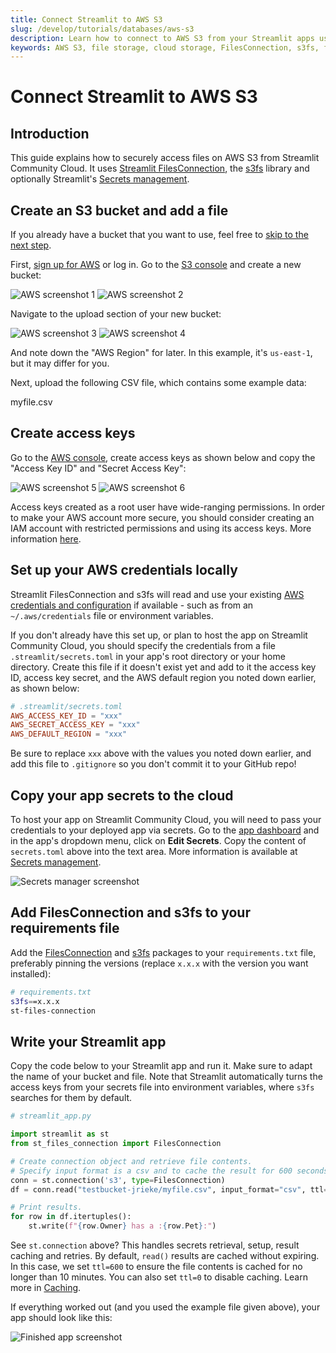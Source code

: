 ```yaml
---
title: Connect Streamlit to AWS S3
slug: /develop/tutorials/databases/aws-s3
description: Learn how to connect to AWS S3 from your Streamlit apps using FilesConnection, s3fs library, and secrets management.
keywords: AWS S3, file storage, cloud storage, FilesConnection, s3fs, file access, secrets management, secure connections, storage tutorial
---
```


# Connect Streamlit to AWS S3

## Introduction

This guide explains how to securely access files on AWS S3 from Streamlit Community Cloud. It uses [Streamlit FilesConnection](https://github.com/streamlit/files-connection), the [s3fs](https://github.com/dask/s3fs) library and optionally Streamlit's [Secrets management](/develop/concepts/connections/secrets-management).

## Create an S3 bucket and add a file

<Note>

If you already have a bucket that you want to use, feel free
to [skip to the next step](#create-access-keys).

</Note>

First, [sign up for AWS](https://aws.amazon.com/) or log in. Go to the [S3 console](https://s3.console.aws.amazon.com/s3/home) and create a new bucket:

<Flex>
<Image alt="AWS screenshot 1" src="/images/databases/aws-1.png" />
<Image alt="AWS screenshot 2" src="/images/databases/aws-2.png" />
</Flex>

Navigate to the upload section of your new bucket:

<Flex>
<Image alt="AWS screenshot 3" src="/images/databases/aws-3.png" />
<Image alt="AWS screenshot 4" src="/images/databases/aws-4.png" />
</Flex>

And note down the "AWS Region" for later. In this example, it's `us-east-1`, but it may differ for you.

Next, upload the following CSV file, which contains some example data:

<Download href="/images/databases/myfile.csv">myfile.csv</Download>

## Create access keys

Go to the [AWS console](https://console.aws.amazon.com/), create access keys as shown below and copy the "Access Key ID" and "Secret Access Key":

<Flex>
<Image alt="AWS screenshot 5" src="/images/databases/aws-5.png" />
<Image alt="AWS screenshot 6" src="/images/databases/aws-6.png" />
</Flex>

<Tip>

Access keys created as a root user have wide-ranging permissions. In order to make your AWS account
more secure, you should consider creating an IAM account with restricted permissions and using its
access keys. More information [here](https://docs.aws.amazon.com/general/latest/gr/aws-sec-cred-types.html).

</Tip>

## Set up your AWS credentials locally

Streamlit FilesConnection and s3fs will read and use your existing [AWS credentials and configuration](https://boto3.amazonaws.com/v1/documentation/api/latest/guide/credentials.html) if available - such as from an `~/.aws/credentials` file or environment variables.

If you don't already have this set up, or plan to host the app on Streamlit Community Cloud, you should specify the credentials from a file `.streamlit/secrets.toml` in your app's root directory or your home directory. Create this file if it doesn't exist yet and add to it the access key ID, access key secret, and the AWS default region you noted down earlier, as shown below:

```toml
# .streamlit/secrets.toml
AWS_ACCESS_KEY_ID = "xxx"
AWS_SECRET_ACCESS_KEY = "xxx"
AWS_DEFAULT_REGION = "xxx"
```

<Important>

Be sure to replace `xxx` above with the values you noted down earlier, and add this file to `.gitignore` so you don't commit it to your GitHub repo!

</Important>

## Copy your app secrets to the cloud

To host your app on Streamlit Community Cloud, you will need to pass your credentials to your deployed app via secrets. Go to the [app dashboard](https://share.streamlit.io/) and in the app's dropdown menu, click on **Edit Secrets**. Copy the content of `secrets.toml` above into the text area. More information is available at [Secrets management](/deploy/streamlit-community-cloud/deploy-your-app/secrets-management).

![Secrets manager screenshot](/images/databases/edit-secrets.png)

## Add FilesConnection and s3fs to your requirements file

Add the [FilesConnection](https://github.com/streamlit/files-connection) and [s3fs](https://github.com/dask/s3fs) packages to your `requirements.txt` file, preferably pinning the versions (replace `x.x.x` with the version you want installed):

```bash
# requirements.txt
s3fs==x.x.x
st-files-connection
```

## Write your Streamlit app

Copy the code below to your Streamlit app and run it. Make sure to adapt the name of your bucket and file. Note that Streamlit automatically turns the access keys from your secrets file into environment variables, where `s3fs` searches for them by default.

```python
# streamlit_app.py

import streamlit as st
from st_files_connection import FilesConnection

# Create connection object and retrieve file contents.
# Specify input format is a csv and to cache the result for 600 seconds.
conn = st.connection('s3', type=FilesConnection)
df = conn.read("testbucket-jrieke/myfile.csv", input_format="csv", ttl=600)

# Print results.
for row in df.itertuples():
    st.write(f"{row.Owner} has a :{row.Pet}:")
```

See `st.connection` above? This handles secrets retrieval, setup, result caching and retries. By default, `read()` results are cached without expiring. In this case, we set `ttl=600` to ensure the file contents is cached for no longer than 10 minutes. You can also set `ttl=0` to disable caching. Learn more in [Caching](/develop/concepts/architecture/caching).

If everything worked out (and you used the example file given above), your app should look like this:

![Finished app screenshot](/images/databases/streamlit-app.png)

